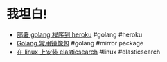 # 我坦白!

- [部署 golang 程序到 heroku](heroku_golang_deploy.md)  #golang #heroku
- [Golang 常用镜像包](go.mod.md) #golang #mirror package
- [在 linux 上安装 elasticsearch](elasticsearch_installation_on_linux.md) #linux #elasticsearch

